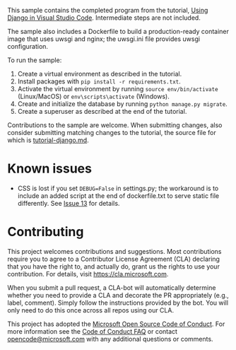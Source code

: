 This sample contains the completed program from the tutorial,
[Using Django in Visual Studio Code](https://code.visualstudio.com/docs/python/tutorial-django).
Intermediate steps are not included.

The sample also includes a Dockerfile to build a production-ready container
image that uses uwsgi and nginx; the uwsgi.ini file provides uwsgi
configuration.

To run the sample:

1. Create a virtual environment as described in the tutorial.
1. Install packages with `pip install -r requirements.txt`.
1. Activate the virtual environment by running `source env/bin/activate`
   (Linux/MacOS) or `env\scripts\activate` (Windows).
1. Create and initialize the database by running `python manage.py migrate`.
1. Create a superuser as described at the end of the tutorial.

Contributions to the sample are welcome. When submitting changes, also consider
submitting matching changes to the tutorial, the source file for which is
[tutorial-django.md](https://github.com/Microsoft/vscode-docs/blob/master/docs/python/tutorial-django.md).

# Known issues

-   CSS is lost if you set `DEBUG=False` in settings.py; the workaround is to
    include an added script at the end of dockerfile.txt to serve static file
    differently. See
    [Issue 13](https://github.com/Microsoft/python-sample-vscode-django-tutorial/issues/13)
    for details.

# Contributing

This project welcomes contributions and suggestions. Most contributions require
you to agree to a Contributor License Agreement (CLA) declaring that you have
the right to, and actually do, grant us the rights to use your contribution. For
details, visit https://cla.microsoft.com.

When you submit a pull request, a CLA-bot will automatically determine whether
you need to provide a CLA and decorate the PR appropriately (e.g., label,
comment). Simply follow the instructions provided by the bot. You will only need
to do this once across all repos using our CLA.

This project has adopted the
[Microsoft Open Source Code of Conduct](https://opensource.microsoft.com/codeofconduct/).
For more information see the
[Code of Conduct FAQ](https://opensource.microsoft.com/codeofconduct/faq/) or
contact [opencode@microsoft.com](mailto:opencode@microsoft.com) with any
additional questions or comments.
